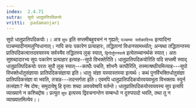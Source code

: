 ```yaml
---
index:  2.4.71
sutra:  सुपो धातुप्रातिपदिकयोः
vritti:  padamanjari
---
```


सुपो धातुप्रातिपदिकयोः।। अत्र `सुपः` इति सप्तमीबहुवचनं न गृह्यते; `पञ्चम्या स्तोकादिभ्यः` इत्यादिना पञ्चम्यादीनामलुग्विधानात्। नापि कपः पकारेण प्रत्याहारः, तद्धितानां विधानसामर्थ्यात्; अन्यथा तद्धितान्तस्य प्रातिपदिकत्वात्तदवयवस्य सर्वस्यैव तद्धितस्य लुक् स्यात्, `द्विगोर्लुगनपत्ये` इत्येतच्चानर्थकं स्यात्। अतः सुशब्दादारभ्य सुपः पकारेण प्रत्याहार इत्याह--सुपो विभक्तेरिति। धातुप्रातिपदिकयोरिति यदि सप्तमी स्याद् धातुप्रातिपदिकयोः परतः सुपौ लुक् स्यात्---काष्ठैः पचति, शोभनैः काष्ठैरिति, तस्मात्षष्ठीयमित्याह---सुपो विभक्तेर्धातुसंज्ञायाः प्रातिपदिकसंज्ञाया इति। धातुः संज्ञा यस्यास्तस्या इत्यर्थः। कथं पुनर्विभक्तिर्धातुसंज्ञा प्रातिपदिकसंज्ञा वा भवति, तत्राह---तदन्तर्गता इति। एवमपि धातुप्रातिपदिकयोरवयवभूता विभक्तयः स्युर्न तत्संज्ञाः? नेष दोषः; समुदायेषु हि वृत्ताः शब्दा अवयवेष्वपि वर्तन्ते। धातुप्रातिपदिकयोरवयवस्य सुप इत्यपि व्याख्याने न कश्चिद्दोषः। प्रत्युत `सुपः` इत्यस्य द्विवचनान्तेन सम्बन्धो न दुरुपपादो भवति, तथा तु न व्याख्यातमित्येव।।
